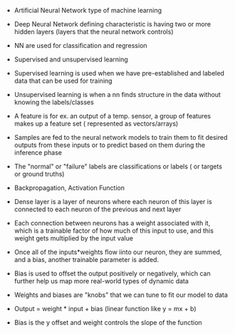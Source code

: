- Artificial Neural Network 
 type of machine learning
  
- Deep Neural Network
 defining characteristic is having two or more hidden layers (layers that the neural network controls)
  
- NN are used for classification and regression

- Supervised and unsupervised learning

- Supervised learning is used when we have pre-established and labeled data that can be used for training

- Unsupervised learning is when a nn finds structure in the data without knowing the labels/classes

- A feature is for ex. an output of a temp. sensor, a group of features makes up a feature set ( represented as vectors/arrays)

- Samples are fed to the neural network models to train them to fit desired outputs from these inputs or to predict based on them during the inference phase

- The "normal" or "failure" labels are classifications or labels ( or targets or ground truths)

- Backpropagation, Activation Function

- Dense layer is a layer of neurons where each neuron of this layer is connected to each neuron of the previous and next layer

- Each connection between neurons has a weight associated with it, which is a trainable factor of how much of this input to use, and this weight gets multiplied by the input value

- Once all of the inputs*weights flow iinto our neuron, they are summed, and a bias, another trainable parameter is added. 

- Bias is used to offset the output positively or negatively, which can further help us map more real-world types of dynamic data

- Weights and biases are "knobs" that  we can tune to fit our model to data

- Output = weight * input + bias  (linear function like y = mx + b)

- Bias is the y offset and weight controls the slope of the function




